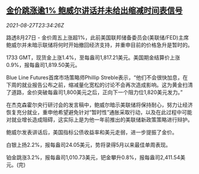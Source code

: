 <!--1630108862000-->
[金价跳涨逾1% 鲍威尔讲话并未给出缩减时间表信号](https://cn.reuters.com/article/global-precious-metal-drv-0828-idCNKBS2FS2AJ)
------

<div><i>2021-08-27T23:34:26Z</i></div><p>路透8月27日 - 金价周五上涨超1%，此前美国联邦储备委员会(美联储/FED)主席鲍威尔并未暗示联储将何时开始撤回经济支持，并重申目前的价格急升是暂时的。</p><p>1733 GMT，现货金上涨1.4%，至每盎司1,817.21美元。美国期金结算价上涨0.9%，报每盎司1,819.50美元。</p><p>Blue Line Futures首席市场策略师Phillip Streble表示，“他们不会很快加息，在下周的就业报告公布之前，缩减量化宽松的讨论不会再次造成影响。这为黄金扫清了道路，金价突破每盎司1,800美元之后，正向下一个阻力位1,820美元发力。”</p><p>在杰克森霍尔央行研讨会的发言稿中，鲍威尔暗示美联储将保持耐心，努力让经济恢复充分就业，重申他希望避免针对“暂时性”通胀采取行动，以及在此过程中可能对就业增长造成阻碍，这实际上是为他一年前推出的美联储新政策策略进行辩护。</p><p>鲍威尔发表讲话后，美国指标公债收益率和美元走弱，进一步提振了金价。</p><p>白银上扬2.2%，报每盎司24.05美元，势将录得5月以来最佳单周表现。</p><p>铂金跳涨3.2%，报每盎司1,010.73美元，钯金攀升0.8%，报每盎司2,411.54美元。(完)</p>
